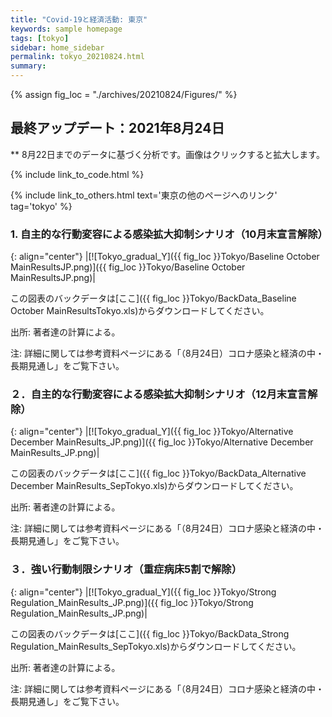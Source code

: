 ```yaml
---
title: "Covid-19と経済活動: 東京"
keywords: sample homepage
tags: [tokyo]
sidebar: home_sidebar
permalink: tokyo_20210824.html
summary:
---
```


{% assign fig_loc = "./archives/20210824/Figures/" %}

## 最終アップデート：2021年8月24日
** 8月22日までのデータに基づく分析です。画像はクリックすると拡大します。

{% include link_to_code.html %}

{% include link_to_others.html text='東京の他のページへのリンク' tag='tokyo' %}




<!-- #### (i) 基本シナリオ

{: align="center"}
|[![Tokyo_gradual_Y]({{ fig_loc }}Tokyo/GradualRecovery1_jp.png)]({{ fig_loc }}Tokyo/GradualRecovery1_jp.png)|

この図表のバックデータは[ここ]({{ fig_loc }}Tokyo/BackData_GradualRecoveryTokyo_1.xls)からダウンロードしてください。

出所: 著者達の計算による。<br>
{% include footnote_20210330_1.html %} -->

<!-- - この図をどのように理解すべきなのかは、このページ[[ここをクリック]](./tokyo_20210209.html#1-東京での緊急事態宣言解除後の経済促進ペース分析){:target="_blank" rel="noopener"}の解説を参考にして下さい。 -->

<!-- #### (ii) 気の引き締まりシナリオ

{: align="center"}
|[![Tokyo_gradual_Y]({{ fig_loc }}Tokyo/GradualRecovery3_jp.png)]({{ fig_loc }}Tokyo/GradualRecovery3_jp.png)|

この図表のバックデータは[ここ]({{ fig_loc }}Tokyo/BackData_GradualRecoveryTokyo_3.xls)からダウンロードしてください。

出所: 著者達の計算による。<br>
{% include footnote_20210413_tokyo2.html %} -->

<!-- #### (iii) 変異株シナリオ (A)

{: align="center"}
|[![Tokyo_gradual_Y]({{ fig_loc }}Tokyo/GradualRecovery41_jp.png)]({{ fig_loc }}Tokyo/GradualRecovery41_jp.png)|

この図表のバックデータは[ここ]({{ fig_loc }}Tokyo/BackData_GradualRecoveryTokyo_41.xls)からダウンロードしてください。

出所: 著者達の計算による。<br>
{% include footnote_20210330_34.html %}
このシナリオでの今週の変異株割合初期値は0.43%です。 -->

<!-- #### (i) 変異株シナリオ -->

### <!-- 1. 東京での「緊急事態宣言解除基準」分析-->

<!--{: align="center"}
|[![Tokyo_gradual_Y]({{ fig_loc }}Tokyo/TL_MainResults_JP.png)]({{ fig_loc }}Tokyo/TL_MainResults_JP.png)|

この図表のバックデータは[ここ]({{ fig_loc }}Tokyo/BackData_TL_MainResults_Tokyo.xls)からダウンロードしてください。

出所: 著者達の計算による。<br>

注: 左のパネルは新規感染者数の推移。黒の縦実線が現在時点。数字Xは緊急事態宣言の解除基準人数です。右のパネルは、それぞれのXによってどのように1年後の累計死亡者数（これまでの死亡者数を含む）と経済損失が影響を受けるかを示しています。アルファ型変異株感染力が従来株の1.3倍、重症化率・致死率は1.4倍と仮定。デルタ型変異株の感染力はアルファ型変異株の1.3倍、重症化率・致死率はアルファ株同じと仮定。デルタ型変異株割合は、６月末に２割、7月末に5割、8月末には8割に達すると仮定。緊急事態宣言解除後に8週間かけて経済活動を昨年の2月（コロナ危機前）のレベルに回復させることを仮定。緊急事態宣言再発例基準は5月末に1000人で、高齢者のワクチン接種が進むにつれて、発令基準が徐々に1500人に上昇すると仮定（細い線をご覧ください）。基本ワクチン接種ペース見通しは週490万本。モデルの詳細についてはFujii and Nakata（2021）を参照して下さい。

-->

### 1. 自主的な行動変容による感染拡大抑制シナリオ（10月末宣言解除）

{: align="center"}
|[![Tokyo_gradual_Y]({{ fig_loc }}Tokyo/Baseline October MainResultsJP.png)]({{ fig_loc }}Tokyo/Baseline October MainResultsJP.png)|

この図表のバックデータは[ここ]({{ fig_loc }}Tokyo/BackData_Baseline October MainResultsTokyo.xls)からダウンロードしてください。

出所: 著者達の計算による。<br>

注: 詳細に関しては参考資料ページにある「（8月24日）コロナ感染と経済の中・長期見通し」をご覧下さい。

### ２．自主的な行動変容による感染拡大抑制シナリオ（12月末宣言解除）

{: align="center"}
|[![Tokyo_gradual_Y]({{ fig_loc }}Tokyo/Alternative December MainResults_JP.png)]({{ fig_loc }}Tokyo/Alternative December MainResults_JP.png)|

この図表のバックデータは[ここ]({{ fig_loc }}Tokyo/BackData_Alternative December MainResults_SepTokyo.xls)からダウンロードしてください。

出所: 著者達の計算による。<br>

注: 詳細に関しては参考資料ページにある「（8月24日）コロナ感染と経済の中・長期見通し」をご覧下さい。

### ３．強い行動制限シナリオ（重症病床5割で解除）

{: align="center"}
|[![Tokyo_gradual_Y]({{ fig_loc }}Tokyo/Strong Regulation_MainResults_JP.png)]({{ fig_loc }}Tokyo/Strong Regulation_MainResults_JP.png)|

この図表のバックデータは[ここ]({{ fig_loc }}Tokyo/BackData_Strong Regulation_MainResults_SepTokyo.xls)からダウンロードしてください。

出所: 著者達の計算による。<br>

注: 詳細に関しては参考資料ページにある「（8月24日）コロナ感染と経済の中・長期見通し」をご覧下さい。
